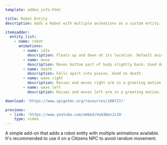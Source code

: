 ```yaml
---
template: addon_info.html

title: Robot Entity
description: Adds a Robot with multiple animations as a custom entity.

itemsadder:
  entity_list:
    - name: robot
      animations:
        - name: idle
          description: Floats up and down at its location. Default animation.
        - name: move
          description: Moves bottom part of body slightly back. Used during movement.
        - name: death
          description: Falls apart into pieces. Used on death.
        - name: wave_right
          description: Raises and moves right arm in a greeting motion.
        - name: wave_left
          description: Raises and moves left arm in a greeting motion.

download: 'https://www.spigotmc.org/resources/100727/'

previews:
  - link: 'https://www.youtube.com/embed/VeA3BanJiJQ'
    type: video
---
```


A simple add-on that adds a robot entity with multiple animations available.  
It's recommended to use it on a Citizens NPC to avoid random movement.
